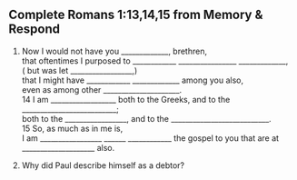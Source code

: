 ## Complete Romans 1:13,14,15 from Memory & Respond


1. Now I would not have you _____________, brethren, <br>that oftentimes I purposed to ____________  ________________ _____________, <br>( but was let _________________,) <br>that I might have ____________ _____________ among you also, <br>even as among other _____________________. <br>14 I am __________________ both to the Greeks, and to the __________________________; <br>both to the _________________, and to the ___________________________. <br>15 So, as much as in me is, <br>I am _________________  ______  ____________ the gospel to you that are at ____________________ also.

2. Why did Paul describe himself as a debtor?
